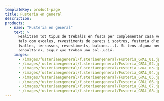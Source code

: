 ```yaml
---
templateKey: product-page
title: Fusteria en general
description:
products:
  - name: "Fusteria en general"
    text: >
      Realitzem tot tipus de treballs en fusta per complementar casa vostra,
      tals com escales, revestiments de parets i sostres, fusteria d'exterior
      (valles, terrasses, revestiments, balcons...). Si tens alguna necessitat,
      consulta'ns, segur que trobem una sol·lució.
    images:
      - /images/fusteriaengeneral/fusteriaengeneral/Fusteria_GRAL_01.jpg
      - /images/fusteriaengeneral/fusteriaengeneral/Fusteria_GRAL_02.jpg
      - /images/fusteriaengeneral/fusteriaengeneral/Fusteria_GRAL_03.jpg
      - /images/fusteriaengeneral/fusteriaengeneral/Fusteria_GRAL_04.jpg
      - /images/fusteriaengeneral/fusteriaengeneral/Fusteria_GRAL_05.jpg
      - /images/fusteriaengeneral/fusteriaengeneral/Fusteria_GRAL_06.jpg
      - /images/fusteriaengeneral/fusteriaengeneral/Fusteria_GRAL_07.jpg
      - /images/fusteriaengeneral/fusteriaengeneral/Fusteria_GRAL_08.jpg
---
```

